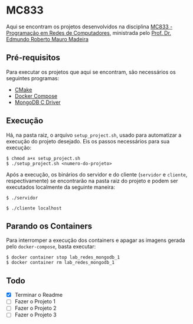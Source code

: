 # MC833
Aqui se encontram os projetos desenvolvidos na disciplina [MC833 - Programação em Redes de Computadores](http://www.ic.unicamp.br/~edmundo/MC833/), ministrada pelo [Prof. Dr. Edmundo Roberto Mauro
Madeira](http://www.ic.unicamp.br/~edmundo/)

## Pré-requisitos
Para executar os projetos que aqui se encontram, são necessários os seguintes programas:
- [CMake](https://cmake.org/)
- [Docker Compose](https://docs.docker.com/compose/install/)
- [MongoDB C Driver](http://mongoc.org/)

## Execução
Há, na pasta raiz, o arquivo `setup_project.sh`, usado para automatizar a execução do projeto desejado. Eis os passos necessários para sua execução:
```
$ chmod a+x setup_project.sh
$ ./setup_project.sh <numero-do-projeto>
```
Após a execução, os binários do servidor e do cliente (`servidor` e `cliente`, respectivamente) se encontrarão na pasta raiz do projeto e podem ser executados localmente da seguinte maneira:

`$ ./servidor`

`$ ./cliente localhost`

## Parando os Containers
Para interromper a execução dos containers e apagar as imagens gerada pelo `docker-compose`, basta executar:
```
$ docker container stop lab_redes_mongodb_1
$ docker container rm lab_redes_mongodb_1
```

## Todo
- [X] Terminar o Readme
- [ ] Fazer o Projeto 1
- [ ] Fazer o Projeto 2
- [ ] Fazer o Projeto 3
